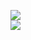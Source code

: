[![](https://img.shields.io/badge/Made%20With-Github%20Spray-lightgrey.svg?style=for-the-badge&logo=github)](https://github.com/Annihil/github-spray#6998)  
[![](https://i.imgur.com/2DrTn0Z.gif)](https://github.com/Annihil/github-spray)